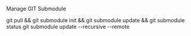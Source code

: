 Manage GIT Submodule

git pull && git submodule init && git submodule update && git submodule status
git submodule update --recursive --remote